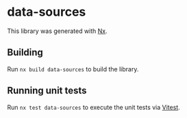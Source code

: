 # data-sources

This library was generated with [Nx](https://nx.dev).

## Building

Run `nx build data-sources` to build the library.

## Running unit tests

Run `nx test data-sources` to execute the unit tests via [Vitest](https://vitest.dev/).
